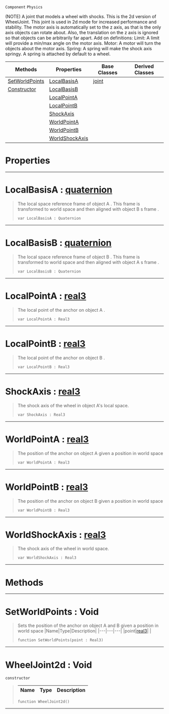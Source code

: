  `Component` `Physics`



(NOTE) A joint that models a wheel with shocks. This is the 2d version of WheelJoint. This joint is used in 2d mode for increased performance and stability. The motor axis is automatically set to the z axis, as that is the only axis objects can rotate about. Also, the translation on the z axis is ignored so that objects can be arbitrarily far apart. Add on definitions: Limit: A limit will provide a min/max angle on the motor axis. Motor: A motor will turn the objects about the motor axis. Spring: A spring will make the shock axis springy. A spring is attached by default to a wheel.

|Methods|Properties|Base Classes|Derived Classes|
|---|---|---|---|
|[ SetWorldPoints](https://github.com/ZilchEngine/ZilchDocs/blob/master/code_reference/class_reference/wheeljoint2d.markdown#setworldpoints-void)|[ LocalBasisA](https://github.com/ZilchEngine/ZilchDocs/blob/master/code_reference/class_reference/wheeljoint2d.markdown#localbasisa-zero-engine)|[joint](https://github.com/ZilchEngine/ZilchDocs/blob/master/code_reference/class_reference/joint.markdown)| |
|[ Constructor](https://github.com/ZilchEngine/ZilchDocs/blob/master/code_reference/class_reference/wheeljoint2d.markdown#wheeljoint2d-void)|[ LocalBasisB](https://github.com/ZilchEngine/ZilchDocs/blob/master/code_reference/class_reference/wheeljoint2d.markdown#localbasisb-zero-engine)| | |
| |[ LocalPointA](https://github.com/ZilchEngine/ZilchDocs/blob/master/code_reference/class_reference/wheeljoint2d.markdown#localpointa-zero-engine)| | |
| |[ LocalPointB](https://github.com/ZilchEngine/ZilchDocs/blob/master/code_reference/class_reference/wheeljoint2d.markdown#localpointb-zero-engine)| | |
| |[ ShockAxis](https://github.com/ZilchEngine/ZilchDocs/blob/master/code_reference/class_reference/wheeljoint2d.markdown#shockaxis-zero-engine-do)| | |
| |[ WorldPointA](https://github.com/ZilchEngine/ZilchDocs/blob/master/code_reference/class_reference/wheeljoint2d.markdown#worldpointa-zero-engine)| | |
| |[ WorldPointB](https://github.com/ZilchEngine/ZilchDocs/blob/master/code_reference/class_reference/wheeljoint2d.markdown#worldpointb-zero-engine)| | |
| |[ WorldShockAxis](https://github.com/ZilchEngine/ZilchDocs/blob/master/code_reference/class_reference/wheeljoint2d.markdown#worldshockaxis-zero-engi)| | |


 #  Properties


---  
 #  LocalBasisA : [quaternion](https://github.com/ZilchEngine/ZilchDocs/blob/master/code_reference/nada_base_types/quaternion.markdown)

> The local space reference frame of object A . This frame is transformed to world space and then aligned with object B s frame . 
> ``` lang=cpp, name=Nada
> var LocalBasisA : Quaternion


---  
 #  LocalBasisB : [quaternion](https://github.com/ZilchEngine/ZilchDocs/blob/master/code_reference/nada_base_types/quaternion.markdown)

> The local space reference frame of object B . This frame is transformed to world space and then aligned with object A s frame . 
> ``` lang=cpp, name=Nada
> var LocalBasisB : Quaternion


---  
 #  LocalPointA : [real3](https://github.com/ZilchEngine/ZilchDocs/blob/master/code_reference/nada_base_types/real3.markdown)

> The local point of the anchor on object A . 
> ``` lang=cpp, name=Nada
> var LocalPointA : Real3


---  
 #  LocalPointB : [real3](https://github.com/ZilchEngine/ZilchDocs/blob/master/code_reference/nada_base_types/real3.markdown)

> The local point of the anchor on object B . 
> ``` lang=cpp, name=Nada
> var LocalPointB : Real3


---  
 #  ShockAxis : [real3](https://github.com/ZilchEngine/ZilchDocs/blob/master/code_reference/nada_base_types/real3.markdown)

> The shock axis of the wheel in object A's local space.
> ``` lang=cpp, name=Nada
> var ShockAxis : Real3


---  
 #  WorldPointA : [real3](https://github.com/ZilchEngine/ZilchDocs/blob/master/code_reference/nada_base_types/real3.markdown)

> The position of the anchor on object A given a position in world space 
> ``` lang=cpp, name=Nada
> var WorldPointA : Real3


---  
 #  WorldPointB : [real3](https://github.com/ZilchEngine/ZilchDocs/blob/master/code_reference/nada_base_types/real3.markdown)

> The position of the anchor on object B given a position in world space 
> ``` lang=cpp, name=Nada
> var WorldPointB : Real3


---  
 #  WorldShockAxis : [real3](https://github.com/ZilchEngine/ZilchDocs/blob/master/code_reference/nada_base_types/real3.markdown)

> The shock axis of the wheel in world space.
> ``` lang=cpp, name=Nada
> var WorldShockAxis : Real3


---  
 #  Methods


---  
 #  SetWorldPoints : Void

> Sets the position of the anchor on object A and B given a position in world space 
> |Name|Type|Description|
> |---|---|---|
> |point|[real3](https://github.com/ZilchEngine/ZilchDocs/blob/master/code_reference/nada_base_types/real3.markdown)| |
> ``` lang=cpp, name=Nada
> function SetWorldPoints(point : Real3)
> ``` 


---  
 #  WheelJoint2d : Void

 `constructor`

> 
> |Name|Type|Description|
> |---|---|---|
> ``` lang=cpp, name=Nada
> function WheelJoint2d()
> ``` 


---  
 

 